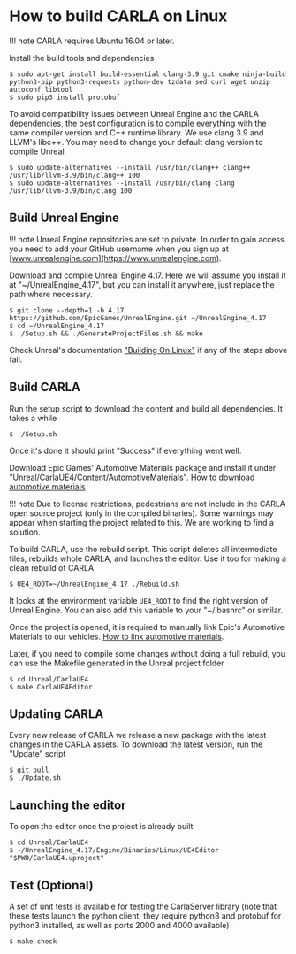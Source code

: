 How to build CARLA on Linux
===========================

!!! note
    CARLA requires Ubuntu 16.04 or later.

Install the build tools and dependencies

    $ sudo apt-get install build-essential clang-3.9 git cmake ninja-build python3-pip python3-requests python-dev tzdata sed curl wget unzip autoconf libtool
    $ sudo pip3 install protobuf

To avoid compatibility issues between Unreal Engine and the CARLA dependencies,
the best configuration is to compile everything with the same compiler version
and C++ runtime library. We use clang 3.9 and LLVM's libc++. You may need to
change your default clang version to compile Unreal

    $ sudo update-alternatives --install /usr/bin/clang++ clang++ /usr/lib/llvm-3.9/bin/clang++ 100
    $ sudo update-alternatives --install /usr/bin/clang clang /usr/lib/llvm-3.9/bin/clang 100

Build Unreal Engine
-------------------

!!! note
    Unreal Engine repositories are set to private. In order to gain access you
    need to add your GitHub username when you sign up at
    [www.unrealengine.com](https://www.unrealengine.com).

Download and compile Unreal Engine 4.17. Here we will assume you install it at
"~/UnrealEngine_4.17", but you can install it anywhere, just replace the path
where necessary.

    $ git clone --depth=1 -b 4.17 https://github.com/EpicGames/UnrealEngine.git ~/UnrealEngine_4.17
    $ cd ~/UnrealEngine_4.17
    $ ./Setup.sh && ./GenerateProjectFiles.sh && make

Check Unreal's documentation
["Building On Linux"](https://wiki.unrealengine.com/Building_On_Linux) if any of
the steps above fail.

Build CARLA
-----------

Run the setup script to download the content and build all dependencies. It
takes a while

    $ ./Setup.sh

Once it's done it should print "Success" if everything went well.

Download Epic Games' Automotive Materials package and install it under
"Unreal/CarlaUE4/Content/AutomotiveMaterials".
[How to download automotive materials](how_to_add_automotive_materials.md).

!!! note
    Due to license restrictions, pedestrians are not include in the CARLA open
    source project (only in the compiled binaries). Some warnings may appear
    when starting the project related to this. We are working to find a
    solution.

To build CARLA, use the rebuild script. This script deletes all intermediate
files, rebuilds whole CARLA, and launches the editor. Use it too for making a
clean rebuild of CARLA

    $ UE4_ROOT=~/UnrealEngine_4.17 ./Rebuild.sh

It looks at the environment variable `UE4_ROOT` to find the right version of
Unreal Engine. You can also add this variable to your "~/.bashrc" or similar.

Once the project is opened, it is required to manually link Epic's Automotive
Materials to our vehicles.
[How to link automotive materials](how_to_add_automotive_materials.md).

Later, if you need to compile some changes without doing a full rebuild, you can
use the Makefile generated in the Unreal project folder

    $ cd Unreal/CarlaUE4
    $ make CarlaUE4Editor

Updating CARLA
--------------

Every new release of CARLA we release a new package with the latest changes in
the CARLA assets. To download the latest version, run the "Update" script

    $ git pull
    $ ./Update.sh

Launching the editor
--------------------

To open the editor once the project is already built

    $ cd Unreal/CarlaUE4
    $ ~/UnrealEngine_4.17/Engine/Binaries/Linux/UE4Editor "$PWD/CarlaUE4.uproject"

Test (Optional)
---------------

A set of unit tests is available for testing the CarlaServer library (note that
these tests launch the python client, they require python3 and protobuf for
python3 installed, as well as ports 2000 and 4000 available)

    $ make check
